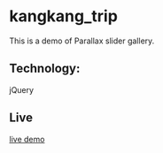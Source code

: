 # kangkang_trip
This is a demo of Parallax slider gallery.

## Technology:  
jQuery

## Live
[live demo](https://xinyzhang9.github.io/kangkang_trip/)  
